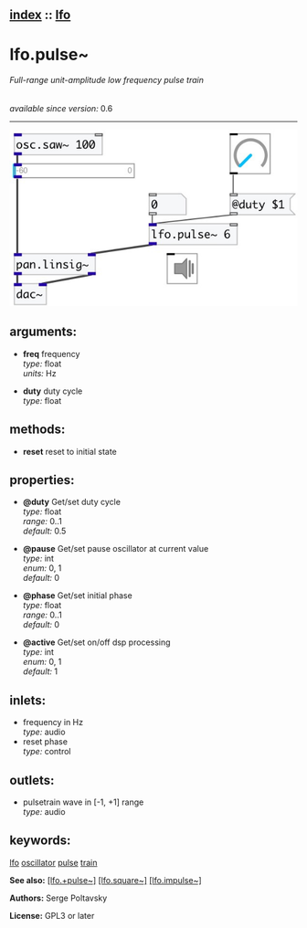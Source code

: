 [index](index.html) :: [lfo](category_lfo.html)
---

# lfo.pulse~

###### Full-range unit-amplitude low frequency pulse train

*available since version:* 0.6

---




[![example](../examples/img/lfo.pulse~.jpg)](../examples/pd/lfo.pulse~.pd)



## arguments:

* **freq**
frequency<br>
_type:_ float<br>
_units:_ Hz<br>

* **duty**
duty cycle<br>
_type:_ float<br>



## methods:

* **reset**
reset to initial state<br>




## properties:

* **@duty** 
Get/set duty cycle<br>
_type:_ float<br>
_range:_ 0..1<br>
_default:_ 0.5<br>

* **@pause** 
Get/set pause oscillator at current value<br>
_type:_ int<br>
_enum:_ 0, 1<br>
_default:_ 0<br>

* **@phase** 
Get/set initial phase<br>
_type:_ float<br>
_range:_ 0..1<br>
_default:_ 0<br>

* **@active** 
Get/set on/off dsp processing<br>
_type:_ int<br>
_enum:_ 0, 1<br>
_default:_ 1<br>



## inlets:

* frequency in Hz<br>
_type:_ audio
* reset phase<br>
_type:_ control



## outlets:

* pulsetrain wave in [-1, +1] range<br>
_type:_ audio



## keywords:

[lfo](keywords/lfo.html)
[oscillator](keywords/oscillator.html)
[pulse](keywords/pulse.html)
[train](keywords/train.html)



**See also:**
[\[lfo.+pulse~\]](lfo.%2Bpulse~.html)
[\[lfo.square~\]](lfo.square~.html)
[\[lfo.impulse~\]](lfo.impulse~.html)




**Authors:** Serge Poltavsky




**License:** GPL3 or later





